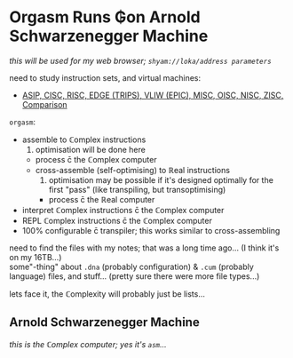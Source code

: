 # Orgasm Runs ₲on Arnold Schwarzenegger Machine
*this will be used for my web browser; `shyam://loka/address parameters`*

need to study instruction sets, and virtual machines:
* [ASIP, CISC, RISC, EDGE (TRIPS), VLIW (EPIC), MISC, OISC, NISC, ZISC, Comparison](https://en.wikipedia.org/wiki/Template:CPU_technologies)

`orgasm`:
* assemble to ℂomplex instructions
  1. optimisation will be done here
  * process c̄ the ℂomplex computer
  * cross-assemble (self-optimising) to ℝeal instructions
    1. optimisation may be possible if it's designed optimally for the first "pass" (like transpiling, but transoptimising)
    * process c̄ the ℝeal computer
* interpret ℂomplex instructions c̄ the ℂomplex computer
* REPL ℂomplex instructions c̄ the ℂomplex computer
* 100% configurable c̄ transpiler; this works similar to cross-assembling

need to find the files with my notes; that was a long time ago... (I think it's on my 16TB...)
<br>some"-thing" about `.dna` (probably configuration) & `.cum` (probably language) files, and stuff... (pretty sure there were more file types...)

lets face it, the ℂomplexity will probably just be lists...

## Arnold Schwarzenegger Machine
*this is the ℂomplex computer; yes it's `asm`...*
